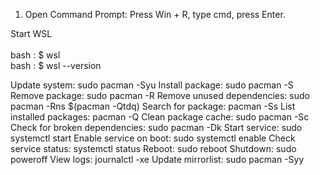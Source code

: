 1. Open Command Prompt: Press Win + R, type cmd, press Enter.

Start WSL<br>
  <br>bash : $ wsl
  <br>bash : $ wsl --version
  
Update system: sudo pacman -Syu
Install package: sudo pacman -S <package>
Remove package: sudo pacman -R <package>
Remove unused dependencies: sudo pacman -Rns $(pacman -Qtdq)
Search for package: pacman -Ss <keyword>
List installed packages: pacman -Q
Clean package cache: sudo pacman -Sc
Check for broken dependencies: sudo pacman -Dk
Start service: sudo systemctl start <service>
Enable service on boot: sudo systemctl enable <service>
Check service status: systemctl status <service>
Reboot: sudo reboot
Shutdown: sudo poweroff
View logs: journalctl -xe
Update mirrorlist: sudo pacman -Syy
